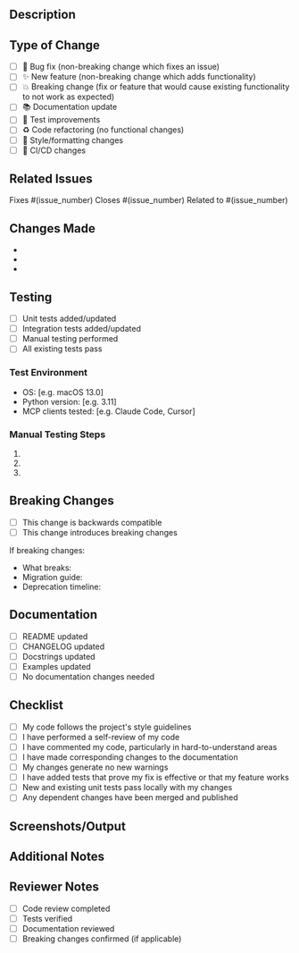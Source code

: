 ## Description
<!-- Provide a brief description of the changes in this PR -->

## Type of Change
<!-- Mark the type of change with an "x" -->
- [ ] 🐛 Bug fix (non-breaking change which fixes an issue)
- [ ] ✨ New feature (non-breaking change which adds functionality)
- [ ] 💥 Breaking change (fix or feature that would cause existing functionality to not work as expected)
- [ ] 📚 Documentation update
- [ ] 🧪 Test improvements
- [ ] ♻️ Code refactoring (no functional changes)
- [ ] 🎨 Style/formatting changes
- [ ] 🔧 CI/CD changes

## Related Issues
<!-- Link any related issues -->
Fixes #(issue_number)
Closes #(issue_number)
Related to #(issue_number)

## Changes Made
<!-- List the main changes -->
- 
- 
- 

## Testing
<!-- Describe how you tested your changes -->
- [ ] Unit tests added/updated
- [ ] Integration tests added/updated  
- [ ] Manual testing performed
- [ ] All existing tests pass

### Test Environment
- OS: [e.g. macOS 13.0]
- Python version: [e.g. 3.11]
- MCP clients tested: [e.g. Claude Code, Cursor]

### Manual Testing Steps
1. 
2. 
3. 

## Breaking Changes
<!-- If this is a breaking change, describe what users need to do -->
- [ ] This change is backwards compatible
- [ ] This change introduces breaking changes

If breaking changes:
- What breaks:
- Migration guide:
- Deprecation timeline:

## Documentation
<!-- Documentation changes -->
- [ ] README updated
- [ ] CHANGELOG updated
- [ ] Docstrings updated
- [ ] Examples updated
- [ ] No documentation changes needed

## Checklist
<!-- Complete the checklist -->
- [ ] My code follows the project's style guidelines
- [ ] I have performed a self-review of my code
- [ ] I have commented my code, particularly in hard-to-understand areas
- [ ] I have made corresponding changes to the documentation
- [ ] My changes generate no new warnings
- [ ] I have added tests that prove my fix is effective or that my feature works
- [ ] New and existing unit tests pass locally with my changes
- [ ] Any dependent changes have been merged and published

## Screenshots/Output
<!-- If applicable, add screenshots or command output to help explain your changes -->

## Additional Notes
<!-- Any additional information that reviewers should know -->

## Reviewer Notes
<!-- For the reviewer -->
- [ ] Code review completed
- [ ] Tests verified
- [ ] Documentation reviewed
- [ ] Breaking changes confirmed (if applicable)